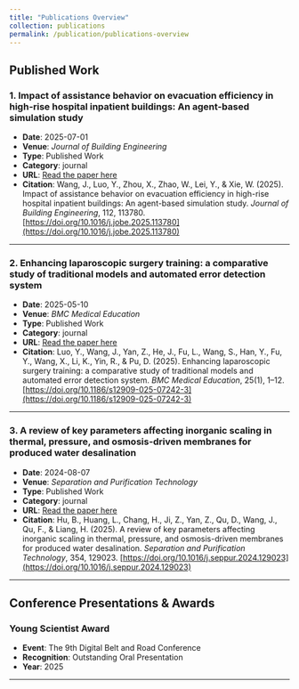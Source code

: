 ```yaml
---
title: "Publications Overview"
collection: publications
permalink: /publication/publications-overview
---
```


## Published Work

### 1. Impact of assistance behavior on evacuation efficiency in high-rise hospital inpatient buildings: An agent-based simulation study
- **Date**: 2025-07-01
- **Venue**: *Journal of Building Engineering*
- **Type**: Published Work
- **Category**: journal
- **URL**: [Read the paper here](https://www.sciencedirect.com/science/article/pii/S2352710225011705)
- **Citation**: Wang, J., Luo, Y., Zhou, X., Zhao, W., Lei, Y., & Xie, W. (2025). Impact of assistance behavior on evacuation efficiency in high-rise hospital inpatient buildings: An agent-based simulation study. *Journal of Building Engineering*, 112, 113780. [https://doi.org/10.1016/j.jobe.2025.113780](https://doi.org/10.1016/j.jobe.2025.113780)

---

### 2. Enhancing laparoscopic surgery training: a comparative study of traditional models and automated error detection system
- **Date**: 2025-05-10
- **Venue**: *BMC Medical Education*
- **Type**: Published Work
- **Category**: journal
- **URL**: [Read the paper here](https://bmcmededuc.biomedcentral.com/articles/10.1186/s12909-025-07242-3)
- **Citation**: Luo, Y., Wang, J., Yan, Z., He, J., Fu, L., Wang, S., Han, Y., Fu, Y., Wang, X., Li, K., Yin, R., & Pu, D. (2025). Enhancing laparoscopic surgery training: a comparative study of traditional models and automated error detection system. *BMC Medical Education*, 25(1), 1–12. [https://doi.org/10.1186/s12909-025-07242-3](https://doi.org/10.1186/s12909-025-07242-3)

---

### 3. A review of key parameters affecting inorganic scaling in thermal, pressure, and osmosis-driven membranes for produced water desalination
- **Date**: 2024-08-07
- **Venue**: *Separation and Purification Technology*
- **Type**: Published Work
- **Category**: journal
- **URL**: [Read the paper here](https://www.sciencedirect.com/science/article/pii/S138358662402762X?via%3Dihub)
- **Citation**: Hu, B., Huang, L., Chang, H., Ji, Z., Yan, Z., Qu, D., Wang, J., Qu, F., & Liang, H. (2025). A review of key parameters affecting inorganic scaling in thermal, pressure, and osmosis-driven membranes for produced water desalination. *Separation and Purification Technology*, 354, 129023. [https://doi.org/10.1016/j.seppur.2024.129023](https://doi.org/10.1016/j.seppur.2024.129023)

---

## Conference Presentations & Awards

### Young Scientist Award
- **Event**: The 9th Digital Belt and Road Conference  
- **Recognition**: Outstanding Oral Presentation  
- **Year**: 2025  

---


